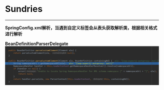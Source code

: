 # Sundries
****
**SpringConfig.xml解析，当遇到自定义标签会从表头获取解析类，根据相关格式进行解析**

**BeanDefinitionParserDelegate**
![image](image/parseCustomElement.png)
